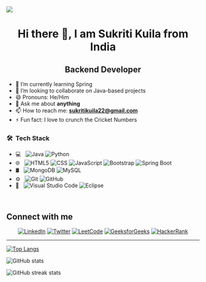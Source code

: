 <!-- <img src="http://propulsive.in/assets/img/service-icon/web.gif">
<h1 align="center">
Hi there 👋, I am Sukriti Kuila from India 
</h1>
<h2 align="center">
 Web Developement
 </h2> 


- 🌱 I’m currently learning Spring 
- 👯 I’m looking to collaborate on Java based project 
- 😄 Pronouns: He/Him 
- 📫 How to reach me **sukritikuila22@gmail.com**
- ⚡ Fun fact: I crunch the Cricket Numbers

<h3> 🛠 &nbsp;Tech Stack</h3>

- 💻 &nbsp;
  ![Java](https://img.shields.io/badge/-Java-333333?style=flat&logo=Java&logoColor=007396)
- 🌐 &nbsp;
  ![HTML5](https://img.shields.io/badge/-HTML5-333333?style=flat&logo=HTML5)
  ![CSS](https://img.shields.io/badge/-CSS-333333?style=flat&logo=CSS3&logoColor=1572B6)
  ![JavaScript](https://img.shields.io/badge/-JavaScript-333333?style=flat&logo=javascript)
  ![Bootstrap](https://img.shields.io/badge/-Bootstrap-333333?style=flat&logo=bootstrap&logoColor=563D7C)
  ![Node.js](https://img.shields.io/badge/-Node.js-333333?style=flat&logo=node.js)
  ![express.js](https://img.shields.io/badge/-Express.js-333333?style=flat&logo=express.js)
- 🛢 &nbsp;
  ![MongoDB](https://img.shields.io/badge/-MongoDB-333333?style=flat&logo=mongodb)
- ⚙️ &nbsp;
  ![Git](https://img.shields.io/badge/-Git-333333?style=flat&logo=git)
  ![GitHub](https://img.shields.io/badge/-GitHub-333333?style=flat&logo=github)
- 🔧 &nbsp;
  ![Visual Studio Code](https://img.shields.io/badge/-Visual%20Studio%20Code-333333?style=flat&logo=visual-studio-code&logoColor=007ACC)
  ![Eclipse](https://img.shields.io/badge/-Eclipse-333333?style=flat&logo=eclipse-ide&logoColor=2C2255)

<br/>

## Social Media Links 
[<img src='https://cdn.jsdelivr.net/npm/simple-icons@3.0.1/icons/github.svg' alt='github' height='40'>](https://github.com/sukriti-kuila)  [<img src='https://cdn.jsdelivr.net/npm/simple-icons@3.0.1/icons/twitter.svg' alt='twitter' height='40'>](https://twitter.com/sukriti_kuila)  [<img src='https://cdn.jsdelivr.net/npm/simple-icons@3.0.1/icons/leetcode.svg' alt='leetcode' height='40'>](https://leetcode.com/skuila22/)  [<img src='https://cdn.jsdelivr.net/npm/simple-icons@3.0.1/icons/linkedin.svg' alt='linkedin' height='40'>](https://www.linkedin.com/in/sukriti-kuila-8054451b0/)  

[![Top Langs](https://github-readme-stats.vercel.app/api/top-langs/?username=sukriti-kuila)](https://github.com/sukriti-kuila/github-readme-stats)

![GitHub stats](https://github-readme-stats.vercel.app/api?username=sukriti-kuila&show_icons=true)  

![GitHub Activity Graph](https://activity-graph.herokuapp.com/graph?username=sukriti-kuila)  

![GitHub streak stats](https://github-readme-streak-stats.herokuapp.com/?user=sukriti-kuila)  

![Profile views](https://gpvc.arturio.dev/sukriti-kuila)   -->

<img src="http://propulsive.in/assets/img/service-icon/web.gif">
<h1 align="center">
Hi there 👋, I am Sukriti Kuila from India 
</h1>
<h2 align="center">
 Backend Developer
 </h2> 


- 🌱 I’m currently learning Spring 
- 👯 I’m looking to collaborate on Java-based projects 
- 😄 Pronouns: He/Him 
- 💬 Ask me about **anything**
- 📫 How to reach me: **sukritikuila22@gmail.com**
- ⚡ Fun fact: I love to crunch the Cricket Numbers

<h3> 🛠 &nbsp;Tech Stack</h3>

- 💻 &nbsp;
  ![Java](https://img.shields.io/badge/-Java-333333?style=flat&logo=Java&logoColor=007396)
  ![Python](https://img.shields.io/badge/-Python-333333?style=flat&logo=Python&logoColor=007396)
- 🌐 &nbsp;
  ![HTML5](https://img.shields.io/badge/-HTML5-333333?style=flat&logo=HTML5)
  ![CSS](https://img.shields.io/badge/-CSS-333333?style=flat&logo=CSS3&logoColor=1572B6)
  ![JavaScript](https://img.shields.io/badge/-JavaScript-333333?style=flat&logo=javascript)
  ![Bootstrap](https://img.shields.io/badge/-Bootstrap-333333?style=flat&logo=bootstrap&logoColor=563D7C)
  ![Spring Boot](https://img.shields.io/badge/-Spring%20Boot-333333?style=flat&logo=spring-boot)
  <!-- ![Node.js](https://img.shields.io/badge/-Node.js-333333?style=flat&logo=node.js)
  ![Express.js](https://img.shields.io/badge/-Express.js-333333?style=flat&logo=express)   --!>
- 🛢 &nbsp;
  ![MongoDB](https://img.shields.io/badge/-MongoDB-333333?style=flat&logo=mongodb)
  ![MySQL](https://img.shields.io/badge/-MySQL-333333?style=flat&logo=mysql)
- ⚙️ &nbsp;
  ![Git](https://img.shields.io/badge/-Git-333333?style=flat&logo=git)
  ![GitHub](https://img.shields.io/badge/-GitHub-333333?style=flat&logo=github)
- 🔧 &nbsp;
  ![Visual Studio Code](https://img.shields.io/badge/-Visual%20Studio%20Code-333333?style=flat&logo=visual-studio-code&logoColor=007ACC)
  ![Eclipse](https://img.shields.io/badge/-Eclipse-333333?style=flat&logo=eclipse-ide&logoColor=2C2255)

<br/>



## Connect with me
<p align="center">
<a href="https://www.linkedin.com/in/sukriti-kuila-8054451b0/"><img alt="LinkedIn" src="https://img.shields.io/badge/LinkedIn-Sukriti%20Kuila-blue?style=flat-square&logo=linkedin"></a>
<a href="https://twitter.com/sukriti_kuila"><img alt="Twitter" src="https://img.shields.io/badge/Twitter-sukriti__kuila-blue?style=flat-square&logo=twitter"></a>
<a href="https://leetcode.com/skuila22/"><img alt="LeetCode" src="https://img.shields.io/badge/LeetCode-sukriti__kuila-blue?style=flat-square&logo=leetcode"></a>
<a href="https://auth.geeksforgeeks.org/user/skuila22/practice/"><img alt="GeeksforGeeks" src="https://img.shields.io/badge/GeeksforGeeks-sukriti22-blue?style=flat-square&logo=geeksforgeeks"></a>
<a href="https://www.hackerrank.com/kuilasukriti2171"><img alt="HackerRank" src="https://img.shields.io/badge/HackerRank-sukritikuila22-blue?style=flat-square&logo=hackerrank"></a>
 
 <hr/>

[![Top Langs](https://github-readme-stats.vercel.app/api/top-langs/?username=sukriti-kuila)](https://github.com/sukriti-kuila/github-readme-stats)

![GitHub stats](https://github-readme-stats.vercel.app/api?username=sukriti-kuila&show_icons=true)  

![GitHub streak stats](https://github-readme-streak-stats.herokuapp.com/?user=sukriti-kuila)
